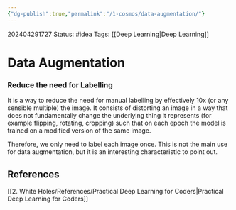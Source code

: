 ```yaml
---
{"dg-publish":true,"permalink":"/1-cosmos/data-augmentation/"}
---
```



202404291727
Status: #idea
Tags: [[Deep Learning\|Deep Learning]]
# Data Augmentation

### Reduce the need for Labelling
It is a way to reduce the need for manual labelling by effectively 10x (or any sensible multiple) the image. It consists of distorting an image in a way that does not fundamentally change the underlying thing it represents (for example flipping, rotating, cropping) such that on each epoch the model is trained on a modified version of the same image.

Therefore, we only need to label each image once. This is not the main use for data augmentation, but it is an interesting characteristic to point out.


## References
[[2. White Holes/References/Practical Deep Learning for Coders\|Practical Deep Learning for Coders]]